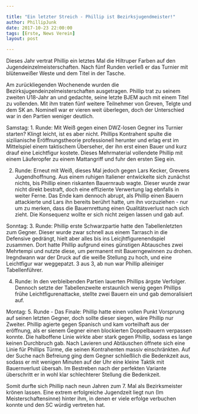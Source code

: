 ```yaml
---

title: "Ein letzter Streich - Phillip ist Bezirksjugendmeister!"
author: PhillipJunk
date: 2017-10-23 22:00:00
tags: [Erste, News Verein]
layout: post

---
```

Dieses Jahr vertrat Phillip ein letztes Mal die Hiltruper Farben auf den Jugendeinzelmeisterschaften. Nach fünf Runden verließ er das Turnier mit blütenweißer Weste und dem Titel in der Tasche.
<!-- continue -->
Am zurückliegenden Wochenende wurden die Bezirksjugendeinzelmeisterschaften ausgetragen. Phillip trat zu seinem zweiten U18-Jahr an und gedachte, seine letzte BJEM auch mit einem Titel zu vollenden.
Mit ihm traten fünf weitere Teilnehmer von Greven, Telgte und dem SK an. Nominell war er vieren weit überlegen, doch der Unterschied war in den Partien weniger deutlich.

Samstag: 1. Runde: Mit Weiß gegen einen DWZ-losen Gegner ins Turnier starten? Klingt leicht, ist es aber nicht. Phillips Kontrahent spulte die sizilianische Eröffnungstheorie professionell herunter und erlag erst im Mittelspiel einem taktischem Überseher, der ihn erst einen Bauer und kurz drauf eine Leichtfigur kostete. Dieses Mehrmaterial vollendete Phillip mit einem Läuferopfer zu einem Mattangriff und fuhr den ersten Sieg ein.

2. Runde: Erneut mit Weiß, dieses Mal jedoch gegen Lars Kecker, Grevens Jugendhoffnung. Aus einem ruhigen Italiener entwickelte sich zunächst nichts, bis Phillip einen riskanten Bauernraub wagte. Dieser wurde zwar nicht direkt bestraft, doch eine effiziente Verwertung lag ebnfalls in weiter Ferne. Das Ende kam dennoch abrupt, als Phillip einen Bauern attackierte und Lars ihn bereits berührt hatte, um ihn vorzuziehen - nur um zu merken, dass die Bauernrettung einen Qualitätsverlust nach sich zieht. Die Konsequenz wollte er sich nicht zeigen lassen und gab auf.

Sonntag: 3. Runde: Phillip erste Schwarzpartie hatte den Tabellenletzten zum Gegner. Dieser wurde zwar schnell aus einem Tarrasch in die Defensive gedrängt, hielt aber alles bis ins Leicjhtfigurenendspiel zusammen. Dort hatte Phillip aufgrund eines günstigen Abtausches zwei Mehrtempi und nutzte diese, um permanent mit Bauerngewinnen zu drohen. Iregndwann war der Druck auf die weiße Stellung zu hoch, und eine Leichtfigur war weggepatzt. 3 aus 3, ab nun war Phillip alleiniger Tabellenführer.

4. Runde: In den verbleibenden Partien lauerten Phillips ärgste Verfolger. Dennoch setzte der Tabellenzweite erstaunlich wenig gegen Phillips frühe Leichtfigurenattacke, stellte zwei Bauern ein und gab demoralisiert auf.

Montag: 5. Runde - Das Finale: Phillip hatte einen vollen Punkt Vorsprung auf seinen letzten Gegner, doch sollte dieser siegen, wäre Phillip nur Zweiter. Phillip agierte gegen Spanisch und kam vorteilhaft aus der eröffnung, als er sienem Gegner einen blockierten Doppelbauern verpassen konnte. Die halboffene Linie wirkte aber stark gegen Phillip, sodass es lange keinen Durchbruch gab. Nach Lavieren und Abtäuschen öffnete sich eine Linie für Phillips Türme, die seinen Kontrahenten massiv einschränkten. Auf der Suche nach Befreiung ging dem Gegner schließlich die Bedenkzeit aus, sodass er mit wenigen Minuten auf der Uhr eine kleine Taktik mit Bauernverlust übersah. Im Bestreben nach der perfekten Variante überschritt er in wohl klar schlechterer Stellung die Bedenkzeit.

Somit durfte sich Phillip nach neun Jahren zum 7. Mal als Bezirksmeister krönen lassen. Eine extrem erfolgreiche Jugendzeit liegt nun (Im Meisterschaftensinne) hinter ihm, in denen er viele erfolge verbuchen konnte und den SC würdig vertreten hat.
